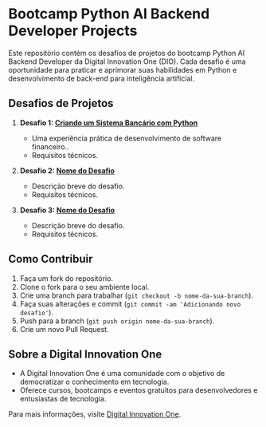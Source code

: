 # Bootcamp Python AI Backend Developer Projects

Este repositório contém os desafios de projetos do bootcamp Python AI Backend Developer da Digital Innovation One (DIO). Cada desafio é uma oportunidade para praticar e aprimorar suas habilidades em Python e desenvolvimento de back-end para inteligência artificial.

## Desafios de Projetos

1. **Desafio 1: [Criando um Sistema Bancário com Python](https://github.com/PdrVin/BootcampProjects/tree/SistemaBancario)**
   - Uma experiência prática de desenvolvimento de software financeiro..
   - Requisitos técnicos.

2. **Desafio 2: [Nome do Desafio](link_do_desafio)**
   - Descrição breve do desafio.
   - Requisitos técnicos.

3. **Desafio 3: [Nome do Desafio](link_do_desafio)**
   - Descrição breve do desafio.
   - Requisitos técnicos.

## Como Contribuir

1. Faça um fork do repositório.
2. Clone o fork para o seu ambiente local.
3. Crie uma branch para trabalhar (`git checkout -b nome-da-sua-branch`).
4. Faça suas alterações e commit (`git commit -am 'Adicionando novo desafio'`).
5. Push para a branch (`git push origin nome-da-sua-branch`).
6. Crie um novo Pull Request.

## Sobre a Digital Innovation One

- A Digital Innovation One é uma comunidade com o objetivo de democratizar o conhecimento em tecnologia.
- Oferece cursos, bootcamps e eventos gratuitos para desenvolvedores e entusiastas de tecnologia.

Para mais informações, visite [Digital Innovation One](https://digitalinnovation.one/).


